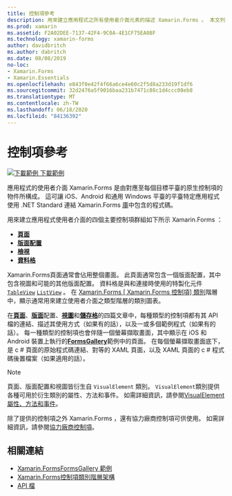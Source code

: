 ```yaml
---
title: 控制項參考
description: 用來建立應用程式之所有使用者介面元素的描述 Xamarin.Forms 。 本文列出組成應用程式使用者介面的控制項群組 Xamarin.Forms 。
ms.prod: xamarin
ms.assetid: F2A02DEE-7137-42F4-9C0A-4E1CF75EA08F
ms.technology: xamarin-forms
author: davidbritch
ms.author: dabritch
ms.date: 08/08/2019
no-loc:
- Xamarin.Forms
- Xamarin.Essentials
ms.openlocfilehash: e843f0e42f4f66a6ce4e60c2f5d8a233d19f1df6
ms.sourcegitcommit: 32d2476a5f9016baa231b7471c88c1d4ccc08eb8
ms.translationtype: MT
ms.contentlocale: zh-TW
ms.lasthandoff: 06/18/2020
ms.locfileid: "84136392"
---
```

# <a name="controls-reference"></a>控制項參考

[![下載範例 ](~/media/shared/download.png) 下載範例](https://docs.microsoft.com/samples/xamarin/xamarin-forms-samples/formsgallery/)

應用程式的使用者介面 Xamarin.Forms 是由對應至每個目標平臺的原生控制項的物件所構成。 這可讓 iOS、Android 和通用 Windows 平臺的平臺特定應用程式使用 .NET Standard 連結 Xamarin.Forms [庫](~/cross-platform/app-fundamentals/net-standard.md)中包含的程式碼。

用來建立應用程式使用者介面的四個主要控制項群組如下所示 Xamarin.Forms ：

- [**頁面**](pages.md)
- [**版面配置**](layouts.md)
- [**檢視**](views.md)
- [**資料格**](cells.md)

Xamarin.Forms頁面通常會佔用整個畫面。 此頁面通常包含一個版面配置，其中包含視圖和可能的其他版面配置。 資料格是與和連接時使用的特製化元件 [`TableView`](views.md#tableview) [`ListView`](views.md#listview) 。 在 [ Xamarin.Forms [ Xamarin.Forms 控制項] 類別](~/xamarin-forms/internals/class-hierarchy.md)階層中，顯示通常用來建立使用者介面之類型階層的類別圖表。

在[**頁面**](pages.md)、[**版面**](layouts.md)配置、[**視圖**](views.md)和[**儲存格**](cells.md)的四篇文章中，每種類型的控制項都有其 API 檔的連結、描述其使用方式（如果有的話），以及一或多個範例程式（如果有的話）。 每一種類型的控制項也會伴隨一個螢幕擷取畫面，其中顯示在 iOS 和 Android 裝置上執行的[**FormsGallery**](https://docs.microsoft.com/samples/xamarin/xamarin-forms-samples/formsgallery)範例中的頁面。 在每個螢幕擷取畫面底下，是 c # 頁面的原始程式碼連結、對等的 XAML 頁面，以及 XAML 頁面的 c # 程式碼後置檔案（如果適用的話）。

> [!NOTE]
> 頁面、版面配置和視圖皆衍生自 `VisualElement` 類別。 `VisualElement`類別提供各種可用於衍生類別的屬性、方法和事件。 如需詳細資訊，請參閱[VisualElement 屬性、方法和事件](common-properties.md)。

除了提供的控制項之外 Xamarin.Forms ，還有協力廠商控制項可供使用。 如需詳細資訊，請參閱[協力廠商控制項](thirdparty.md)。

## <a name="related-links"></a>相關連結

- [Xamarin.FormsFormsGallery 範例](https://docs.microsoft.com/samples/xamarin/xamarin-forms-samples/formsgallery)
- [Xamarin.Forms控制項類別階層架構](~/xamarin-forms/internals/class-hierarchy.md)
- [API 檔](https://docs.microsoft.com/dotnet/api/xamarin.forms?view=xamarin-forms)

